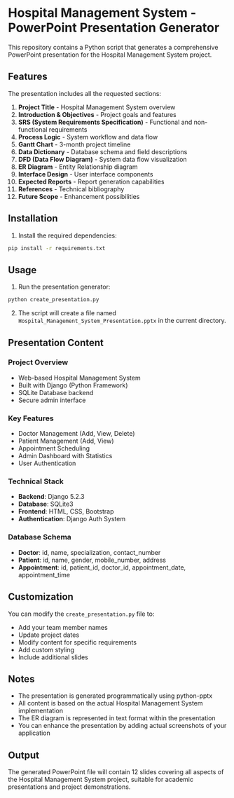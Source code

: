 # Hospital Management System - PowerPoint Presentation Generator

This repository contains a Python script that generates a comprehensive PowerPoint presentation for the Hospital Management System project.

## Features

The presentation includes all the requested sections:

1. **Project Title** - Hospital Management System overview
2. **Introduction & Objectives** - Project goals and features
3. **SRS (System Requirements Specification)** - Functional and non-functional requirements
4. **Process Logic** - System workflow and data flow
5. **Gantt Chart** - 3-month project timeline
6. **Data Dictionary** - Database schema and field descriptions
7. **DFD (Data Flow Diagram)** - System data flow visualization
8. **ER Diagram** - Entity Relationship diagram
9. **Interface Design** - User interface components
10. **Expected Reports** - Report generation capabilities
11. **References** - Technical bibliography
12. **Future Scope** - Enhancement possibilities

## Installation

1. Install the required dependencies:
```bash
pip install -r requirements.txt
```

## Usage

1. Run the presentation generator:
```bash
python create_presentation.py
```

2. The script will create a file named `Hospital_Management_System_Presentation.pptx` in the current directory.

## Presentation Content

### Project Overview
- Web-based Hospital Management System
- Built with Django (Python Framework)
- SQLite Database backend
- Secure admin interface

### Key Features
- Doctor Management (Add, View, Delete)
- Patient Management (Add, View)
- Appointment Scheduling
- Admin Dashboard with Statistics
- User Authentication

### Technical Stack
- **Backend**: Django 5.2.3
- **Database**: SQLite3
- **Frontend**: HTML, CSS, Bootstrap
- **Authentication**: Django Auth System

### Database Schema
- **Doctor**: id, name, specialization, contact_number
- **Patient**: id, name, gender, mobile_number, address
- **Appointment**: id, patient_id, doctor_id, appointment_date, appointment_time

## Customization

You can modify the `create_presentation.py` file to:
- Add your team member names
- Update project dates
- Modify content for specific requirements
- Add custom styling
- Include additional slides

## Notes

- The presentation is generated programmatically using python-pptx
- All content is based on the actual Hospital Management System implementation
- The ER diagram is represented in text format within the presentation
- You can enhance the presentation by adding actual screenshots of your application

## Output

The generated PowerPoint file will contain 12 slides covering all aspects of the Hospital Management System project, suitable for academic presentations and project demonstrations. 